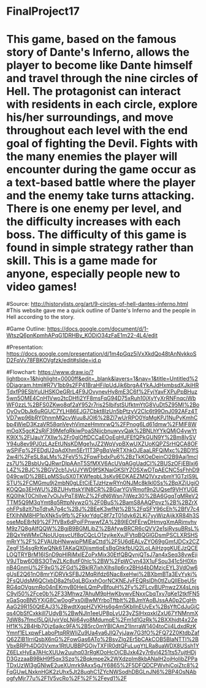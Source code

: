 # FinalProject17
# This game, based on the famous story of Dante's Inferno, allows the player to become like Dante himself and travel through the nine circles of Hell. The protagonist can interact with residents in each circle, explore his/her surroundings, and move throughout each level with the end goal of fighting the Devil. Fights with the many enemies the player will encounter during the game occur as a text-based battle where the player and the enemy take turns attacking. There is one enemy per level, and the difficulty increases with each boss. The difficulty of this game is found in simple strategy rather than skill. This is a game made for anyone, especially people new to video games!

#Source: http://historylists.org/art/9-circles-of-hell-dantes-inferno.html
#This website gave me a quick outline of Dante's Inferno and the people in Hell according to the story.

#Game Outline: https://docs.google.com/document/d/1-WtszQ6pnKpmhAPqG1DRHBv_KODiO34zFaE1m22-4L4/edit

#Presentation: https://docs.google.com/presentation/d/1m4pGqz5iVxXkdQo48tAnNvkkoSD2FqVv78FBKOVgfzk/edit#slide=id.p

#Flowchart: https://www.draw.io/?lightbox=1&highlight=0000ff&edit=_blank&layers=1&nav=1&title=Untitled%20Diagram.html#R7V1bb9s2FP41BraHFiIpUdJjk6brgA4YkAJdHxmbsdXJkiHRTdxfP9ESbYuUHSKOeGRrL4F9JOvynevHy8mE3C6f%2FyjYavFXPuPpBHuz5wn5OME4CnH1Vwo2tcDHfi2YF8msFqG94D75xRuh10jXyYyXrRNFnqciWbWF0zzL%2BFS0ZKwo8qf2aY952r7ris25IbifstSUfktmYtG8VuDt5Z95Ml%2BoOyOvObJk6uRGUC7YLH86EJG7Cbkt8lzUn5bPtzyV2Clc6t99OnJ092AFz4TVD7wp96bRY0hnmMQcvWuu8JOl6%2BZl7wUrRPO0YqMgKPJ1NuPyKmhCbp4WieD3KzaVR58qnVeyhVimzeHmmrwQ%2FPnog6Ld61dmw%2FMlF8WmOqX5gcK2sRiF39MefqRkiwPoaSNjjcbnuwvvQak%2BNLhYYkQMjO4ywYtK9IX%2FlJauY7XIlw%2Fr0glOftDCCaEOoEgHUFEfQPkGUN9Y%2Bm8lySVY94u8ev9PJ0zLAzEtUNsKDMge1vJZ2WqVypBXwUXZUoKQPZSrHQCA8OFwSPiFp%2FEDdU2qAdXhm5Er11T3PgBqVeRTXhkOJEaaLRFQiMxc%2BD1fS2w4l%2FeSL8aLMs%2FeV5%2FqwFbdxPu6%2BzTkKOeDeinCl2B9Aaj1mclzs7U%2BsbUvQJRwrDlpAAnT5SfMXV6AcUVqAGgUadCI%2BUSzOFjEBlxj6L4Z%2BJC%2BGV2cb1JvUJYWD9fSKNaiGKSlYZOSXwDTpAECNC5sFhhD9049cwID%2BELpMSSuSX0TKWfeqbL3sKv9EDKAEZMQ1VxzybmY1GTzIS9LSTU%2FCMGmu9j2mbN0gLEtCiETJzHzwRYn0NJMc8kIkl0Ss%2BpXZjUgiOKOQQp3EHWU%2BZUHyttskYIN8CR%2BGarYGVRmof9n2UQsef9VHYUGEKQ0IhkT0Chllve7vOiJvPqT8WcZ%2FdN6Wsn7jWez30%2BA6GgqTgMReV2TTM5Q9M3qYmt8q5RttpNywzG%2F0BuS%2BamS8AAQPpvz%2B%2BZrXohFPs8zlt7tpTdtyA7g4c%2BJ%2BEeK3wfNt%2B%2FqSFY96cEh%2BfV7c4EfXIhNM8HP1pXNk5v9fb%2FkkrYdgC8f7zT01dvk62LKj7yyWizAijkXR84h3SoseMpE8rN9%2F7fVBx6dPoiFPnwwfZA%2B9IEOtFErwDHmvgXmARjmvhvM9z7Q8gAIfQQW%2BgjB9BGMLibZ%2BAfywBRCR6cQVV2e1siRysuBRsL%2BQxYeWMxCNoUUgsvcUf8qCQcLO1zyjkeXvJFVtqBQGlGDsmPSCLXRSHSmRrY%2F%2FVAUbHNwwipPMlEaCttd%2F5U6dEALvZYO69gGmfJDCx2CZZegF154sgRrKwQNk6TAKaQX0jjsmtiqEsBgGhkfbUQ2LoLAiHzggKUEJzQCELOQTRYBrM16ISnD9pHIRiMxlEZoPxMix30EtfQBQynjQTsJ7an4xSeq38vwEjiV9JTbw6OBS3OTwZLKc8utF0hlc%2BW%2FpWCyn43X1uFSou341c5H0XnnB4GnmU%2F9xG%2FGd%2BkIR7ixhXlhsIlp6rx2BHd4bDMzjcEYL3VdOw6gUsE2Q61nO8mrYjDRVkSFBJ2MqRifdz6Nac8xeHwj%2BXbmBTa3EvYykj%2FsQUdsM6QClxbD8a2fs0qLBGxxhOorNCKNEJvFEQRsIDh0tIZuQIlEbeU5rRG4qOVgsmRo04nEKmyB0HeiLQmPvBfouH%2Fy%2FLcvBUPnwz2X4sLnjsC9yl50%2Fce0b%2F33Mhwz7AhuM9pHwKbywvENxxCbqTxy7qKe12tkfFN5xGaSgoBN5YXjG8Cw0ogPxs0iBwMYrboTftbIt%2BJmYAoBJssAA0p2CgHhAaG29R150QtEAJ3%2BwdtXgpHZVKHs6g4m5KbllnEUvEx%2BsYftCdJuGjCqs4ObSfCxkkjll7UdyB%2BwNJln1eeUP8pLyU23yZSlHxqxkIZxU67YNMnmX7dW8s7fmcl5LQjUyjrVpLNji64yo8MdumqE%2Fm1d1GzRk%2BXXhjdt4x2ZeHf1K%2B4Hb7Ojz6ajkc9FA%2B5rc0mYBICAm21InrraW1404toCii4LdxdRzKYmnf1ELxpwFLaboPtqRRWIiZu9Ua4va6JIQ7yjJaw7G3fO%2FQ72Z0KtdbZafQ62ZlB1IrriQsbX6nG%2FowGas6ATo%2BsvZIg2Er5bCAkCOB5BIaNTTl%2BVbxBRPh4DG0Vxmx1RtUUBBPGOjvTXFlR0dtQFuLugYtLRa8uaWDX8USsh1YZ6ELxHyEa7AHcXUUw2uuhq03rRgKOoHcOjCBJxk42y7r6vl4251ts57ujtHDjD3GzzaaB9BkH9f5qx3Szq%2Bqkmpe2k2WXdzpIm8kbANalH2ojHoIibZPPaTDxUzWl3gGNIwE2ueXUmrk9Axx5gJY6865%2F5DFQDCPWvhjCoiZtc8%2FqGUwLNxknHGK2zUhx5Jt28uqhC1ZYcNWSodhDBGLnJN6%2BP4OsNAbogfyMjr77u%2F1V5vcRo%2F%2F%2Feyd1%2F
